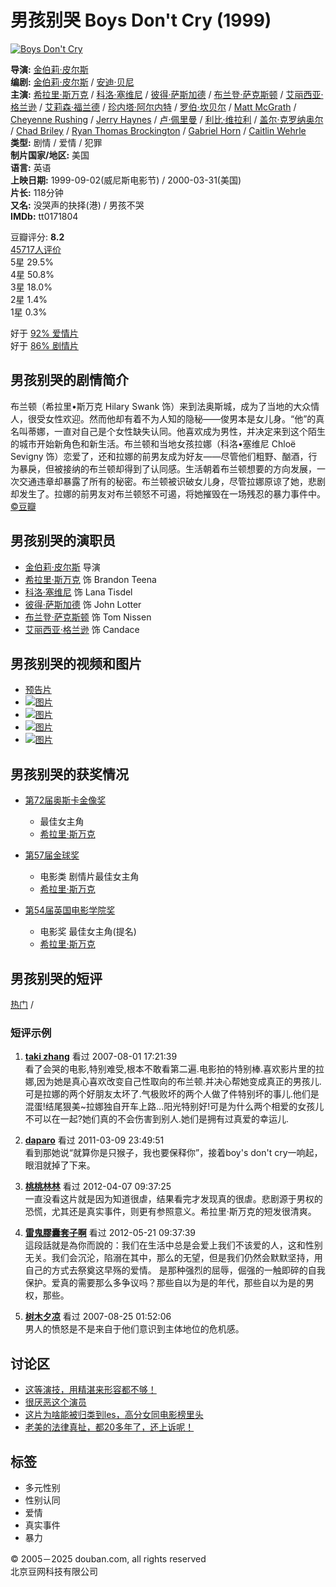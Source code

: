 # 男孩别哭 Boys Don't Cry (1999)

[![Boys Don't Cry](https://img9.doubanio.com/view/photo/s_ratio_poster/public/p2167014595.webp)](https://movie.douban.com/subject/1300528/photos?type=R "点击看更多海报")

**导演:** [金伯莉·皮尔斯](https://www.douban.com/personage/27255887/)  
**编剧:** [金伯莉·皮尔斯](https://www.douban.com/personage/27255887/) / [安迪·贝尼](https://www.douban.com/personage/27506889/)  
**主演:** [希拉里·斯万克](https://www.douban.com/personage/27260179/) / [科洛·塞维尼](https://www.douban.com/personage/27246287/) / [彼得·萨斯加德](https://www.douban.com/personage/27237541/) / [布兰登·萨克斯顿](https://www.douban.com/personage/27346484/) / [艾丽西亚·格兰逊](https://www.douban.com/personage/27215048/) / [艾莉森·福兰德](https://www.douban.com/personage/27288190/) / [珍内塔·阿尔内特](https://www.douban.com/personage/27266388/) / [罗伯·坎贝尔](https://www.douban.com/personage/30193244/) / [Matt McGrath](https://www.douban.com/personage/27327915/) / [Cheyenne Rushing](https://www.douban.com/personage/27347532/) / [Jerry Haynes](https://www.douban.com/personage/27299621/) / [卢·佩里曼](https://www.douban.com/personage/27338888/) / [利比·维拉利](https://www.douban.com/personage/27573990/) / [盖尔·克罗纳奥尔](https://www.douban.com/personage/27283741/) / [Chad Briley](https://www.douban.com/personage/27382300/) / [Ryan Thomas Brockington](https://www.douban.com/personage/27282538/) / [Gabriel Horn](https://www.douban.com/personage/27239152/) / [Caitlin Wehrle](https://www.douban.com/personage/27465065/)  
**类型:** 剧情 / 爱情 / 犯罪  
**制片国家/地区:** 美国  
**语言:** 英语  
**上映日期:** 1999-09-02(威尼斯电影节) / 2000-03-31(美国)  
**片长:** 118分钟  
**又名:** 没哭声的抉择(港) / 男孩不哭  
**IMDb:** tt0171804

豆瓣评分: **8.2**  
[45717人评价](comments)  
5星 29.5%  
4星 50.8%  
3星 18.0%  
2星 1.4%  
1星 0.3%  

好于 [92% 爱情片](/typerank?type_name=爱情&type=13&interval_id=100:90&action=)  
好于 [86% 剧情片](/typerank?type_name=剧情&type=11&interval_id=90:80&action=)  

## 男孩别哭的剧情简介

布兰顿（希拉里•斯万克 Hilary Swank 饰）来到法奥斯城，成为了当地的大众情人，很受女性欢迎。然而他却有着不为人知的隐秘——俊男本是女儿身。“他”的真名叫蒂娜，一直对自己是个女性缺失认同。他喜欢成为男性，并决定来到这个陌生的城市开始新角色和新生活。布兰顿和当地女孩拉娜（科洛•塞维尼 Chloë Sevigny 饰）恋爱了，还和拉娜的前男友成为好友——尽管他们粗野、酗酒，行为暴戾，但被接纳的布兰顿却得到了认同感。生活朝着布兰顿想要的方向发展，一次交通违章却暴露了所有的秘密。布兰顿被识破女儿身，尽管拉娜原谅了她，悲剧却发生了。拉娜的前男友对布兰顿怒不可遏，将她摧毁在一场残忍的暴力事件中。 [©豆瓣](https://movie.douban.com/help/movie#t0-qs)

## 男孩别哭的演职员

- [金伯莉·皮尔斯](https://www.douban.com/personage/27255887/ "金伯莉·皮尔斯 Kimberly Peirce") 导演
- [希拉里·斯万克](https://www.douban.com/personage/27260179/ "希拉里·斯万克 Hilary Swank") 饰 Brandon Teena
- [科洛·塞维尼](https://www.douban.com/personage/27246287/ "科洛·塞维尼 Chloë Sevigny") 饰 Lana Tisdel
- [彼得·萨斯加德](https://www.douban.com/personage/27237541/ "彼得·萨斯加德 Peter Sarsgaard") 饰 John Lotter
- [布兰登·萨克斯顿](https://www.douban.com/personage/27346484/ "布兰登·萨克斯顿 Brendan Sexton III") 饰 Tom Nissen
- [艾丽西亚·格兰逊](https://www.douban.com/personage/27215048/ "艾丽西亚·格兰逊 Alicia Goranson") 饰 Candace

## 男孩别哭的视频和图片

- [预告片](https://movie.douban.com/trailer/245148/#content "预告片")
- [![图片](https://img9.doubanio.com/view/photo/sqxs/public/p2165571706.webp)](https://movie.douban.com/photos/photo/2165571706/)
- [![图片](https://img1.doubanio.com/view/photo/sqxs/public/p816526670.webp)](https://movie.douban.com/photos/photo/816526670/)
- [![图片](https://img2.doubanio.com/view/photo/sqxs/public/p1693920061.webp)](https://movie.douban.com/photos/photo/1693920061/)
- [![图片](https://img3.doubanio.com/view/photo/sqxs/public/p1693913507.webp)](https://movie.douban.com/photos/photo/1693913507/)

## 男孩别哭的获奖情况

- [第72届奥斯卡金像奖](https://movie.douban.com/awards/Oscar/72/)
  - 最佳女主角
  - [希拉里·斯万克](https://www.douban.com/personage/27260179/)

- [第57届金球奖](https://movie.douban.com/awards/golden-globes/57/)
  - 电影类 剧情片最佳女主角
  - [希拉里·斯万克](https://www.douban.com/personage/27260179/)

- [第54届英国电影学院奖](https://movie.douban.com/awards/bafta/54/)
  - 电影奖 最佳女主角(提名)
  - [希拉里·斯万克](https://www.douban.com/personage/27260179/)

## 男孩别哭的短评

[热门](comments) /  

### 短评示例

1. **[taki zhang](https://www.douban.com/people/takizhang/)** 看过 2007-08-01 17:21:39  
   看了会哭的电影,特别难受,根本不敢看第二遍.电影拍的特别棒.喜欢影片里的拉娜,因为她是真心喜欢改变自己性取向的布兰顿.并决心帮她变成真正的男孩儿.可是拉娜的两个好朋友太坏了.气极败坏的两个人做了件特别坏的事儿.他们是混蛋!结尾狠美~拉娜独自开车上路...阳光特别好!可是为什么两个相爱的女孩儿不可以在一起?她们真的不会伤害到别人.她们是拥有过真爱的幸运儿.

2. **[daparo](https://www.douban.com/people/daparo/)** 看过 2011-03-09 23:49:51  
   看到那她说“就算你是只猴子，我也要保释你”，接着boy's don't cry一响起，眼泪就掉了下来。

3. **[桃桃林林](https://www.douban.com/people/qijiuzhiyue/)** 看过 2012-04-07 09:37:25  
   一直没看这片就是因为知道很虐，结果看完才发现真的很虐。悲剧源于男权的恐慌，尤其还是真实事件，则更有参照意义。希拉里·斯万克的短发很清爽。

4. **[雷鬼膠囊套子啊](https://www.douban.com/people/aaaaaaaaaaking/)** 看过 2012-05-21 09:37:39  
   這段話就是為你而說的：我们在生活中总是会爱上我们不该爱的人，这和性别无关。我们会沉沦，陷溺在其中，那么的无望，但是我们仍然会默默坚持，用自己的方式去祭奠这早殇的爱情。 是那种强烈的屈辱，倔强的一触即碎的自我保护。爱真的需要那么多争议吗？那些自以为是的年代，那些自以为是的男权，那些。

5. **[树木夕凉](https://www.douban.com/people/maybe-stella/)** 看过 2007-08-25 01:52:06  
   男人的愤怒是不是来自于他们意识到主体地位的危机感。

## 讨论区

- [这等演技，用精湛来形容都不够！](https://movie.douban.com/subject/1300528/discussion/637767686/ "这等演技，用精湛来形容都不够！")
- [很厌恶这个演员](https://movie.douban.com/subject/1300528/discussion/1152217/ "很厌恶这个演员")
- [这片为啥能被归类到les，高分女同电影榜里头](https://movie.douban.com/subject/1300528/discussion/616924641/ "这片为啥能被归类到les，高分女同电影榜里头")
- [老美的法律真扯，都20多年了，还上诉呢！](https://movie.douban.com/subject/1300528/discussion/615308922/ "老美的法律真扯，都20多年了，还上诉呢！")

## 标签

- 多元性别
- 性别认同
- 爱情
- 真实事件
- 暴力

© 2005－2025 douban.com, all rights reserved  
北京豆网科技有限公司